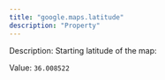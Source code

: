```yaml
---
title: "google.maps.latitude"
description: "Property"
---
```


Description: Starting latitude of the map:

Value: `36.008522`